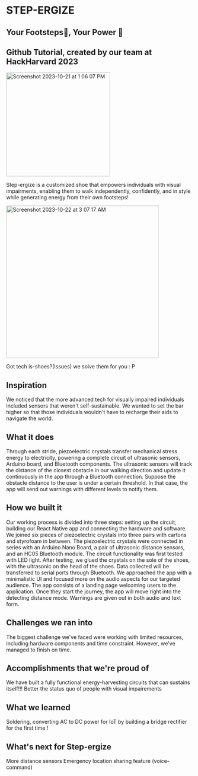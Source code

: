 # STEP-ERGIZE
## Your Footsteps👟, Your Power 💫
## Github Tutorial, created by our team at HackHarvard 2023

<img width="280" alt="Screenshot 2023-10-21 at 1 06 07 PM" src="https://github.com/audgeviolin07/stepup/assets/69458308/81cc4751-c830-445c-8bb8-4c09135a666a">

Step-ergize is a customized shoe that empowers individuals with visual impairments, enabling them to walk independently, confidently, and in style while generating energy from their own footsteps!

<img width="411" alt="Screenshot 2023-10-22 at 3 07 17 AM" src="https://github.com/audgeviolin07/stepup/assets/123830780/95e8d535-3ca8-4d7b-8a03-9e7e44f8989a">

Got tech is-shoes?(Issues) we solve them for you : P

## Inspiration
We noticed that the more advanced tech for visually impaired individuals included sensors that weren't self-sustainable. We wanted to set the bar higher so that those individuals wouldn't have to recharge their aids to navigate the world. 

## What it does
Through each stride, piezoelectric crystals transfer mechanical stress energy to electricity, powering a complete circuit of ultrasonic sensors, Arduino board, and Bluetooth components. The ultrasonic sensors will track the distance of the closest obstacle in  our walking direction and update it continuously in the app through a Bluetooth connection. Suppose the obstacle distance to the user is under a certain threshold. In that case, the app will send out warnings with different levels to notify them.

## How we built it
Our working process is divided into three steps: setting up the circuit, building our React Native app and connecting the hardware and software. We joined six pieces of piezoelectric crystals into three pairs with cartons and styrofoam in between. The piezoelectric crystals were connected in series with an Arduino Nano Board, a pair of ultrasonic distance sensors, and an HC05 Bluetooth module. The circuit functionality was first tested with LED light. After testing, we glued the crystals on the sole of the shoes, with the ultrasonic on the head of the shoes. Data collected will be transferred to serial ports through Bluetooth. We approached the app with a minimalistic UI and focused more on the audio aspects for our targeted audience. The app consists of a landing page welcoming users to the application. Once they start the journey, the app will move right into the detecting distance mode. Warnings are given out in both audio and text form.

## Challenges we ran into
The biggest challenge we've faced were working with limited resources, including hardware components and time constraint. However, we've managed to finish on time.

## Accomplishments that we're proud of
We have built a fully functional energy-harvesting circuits that can sustains itself!!!
Better the status quo of people with visual impairements

## What we learned
Soldering, converting AC to DC power for IoT by building a bridge rectifier for the first time !

## What's next for Step-ergize
More distance sensors
Emergency location sharing feature (voice-command)
